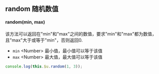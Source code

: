 ## random 随机数值


#### random(min, max)

该方法可以返回在"min"和"max"之间的数值，要求"min"和"max"都为数值，且"max"大于或等于"min"，否则返回0.

- `min` <Number\> 最小值，最小值可以等于该值
- `max` <Number\> 最大值，最大值可以等于该值


```js
console.log(this.$u.random(1, 3));
```